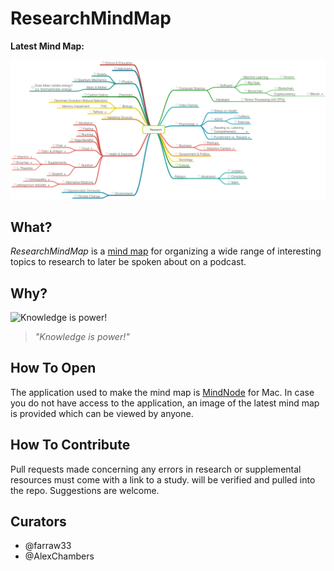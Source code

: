 # ResearchMindMap

**Latest Mind Map:**

![Latest Mind Map](latest-preview.png)

## What?

_ResearchMindMap_ is a [mind map](https://en.wikipedia.org/wiki/Mind_map) for organizing a wide range of interesting topics to research to later be spoken about on a podcast.

## Why?

![Knowledge is power!](https://i.ytimg.com/vi/sqIU1TCHbCs/hqdefault.jpg)

> _"Knowledge is power!"_

## How To Open

The application used to make the mind map is [MindNode](https://mindnode.com/) for Mac. In case you do not have access to the application, an image of the latest mind map is provided which can be viewed by anyone.

## How To Contribute

Pull requests made concerning any errors in research or supplemental resources must come with a link to a study. will be verified and pulled into the repo. Suggestions are welcome. 


## Curators

- @farraw33
- @AlexChambers
